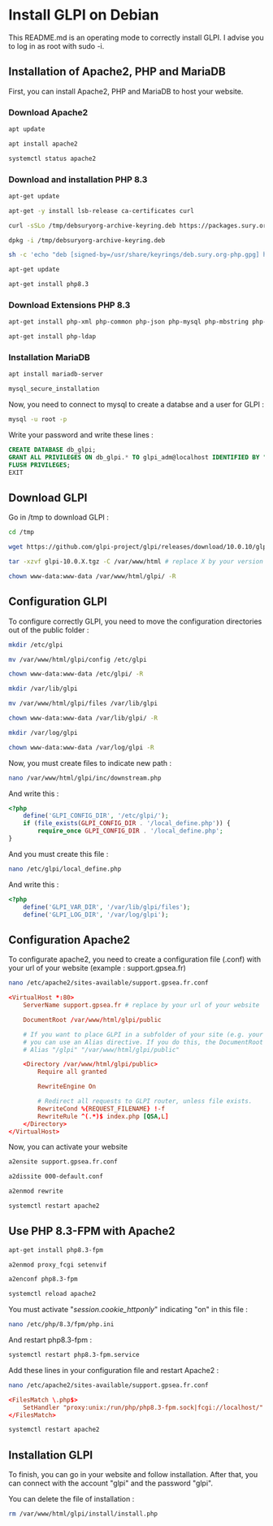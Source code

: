# Install GLPI on Debian

This README.md is an operating mode to correctly install GLPI. I advise you to log in as root with sudo -i.

## Installation of Apache2, PHP and MariaDB

First, you can install Apache2, PHP and MariaDB to host your website.

### Download Apache2

```bash
apt update

apt install apache2

systemctl status apache2
```

### Download and installation PHP 8.3
```bash
apt-get update

apt-get -y install lsb-release ca-certificates curl

curl -sSLo /tmp/debsuryorg-archive-keyring.deb https://packages.sury.org/debsuryorg-archive-keyring.deb

dpkg -i /tmp/debsuryorg-archive-keyring.deb

sh -c 'echo "deb [signed-by=/usr/share/keyrings/deb.sury.org-php.gpg] https://packages.sury.org/php/ $(lsb_release -sc) main" > /etc/apt/sources.list.d/php.list'

apt-get update

apt-get install php8.3
```

### Download Extensions PHP 8.3

```bash
apt-get install php-xml php-common php-json php-mysql php-mbstring php-curl php-gd php-intl php-zip php-bz2 php-imap php-apcu

apt-get install php-ldap
```

### Installation MariaDB

```bash
apt install mariadb-server

mysql_secure_installation
```

Now, you need to connect to mysql to create a databse and a user for GLPI :

```bash
mysql -u root -p
```

Write your password and write these lines :

```sql
CREATE DATABASE db_glpi;
GRANT ALL PRIVILEGES ON db_glpi.* TO glpi_adm@localhost IDENTIFIED BY "your_password";
FLUSH PRIVILEGES;
EXIT
```

## Download GLPI

Go in /tmp to download GLPI :

```bash
cd /tmp

wget https://github.com/glpi-project/glpi/releases/download/10.0.10/glpi-10.0.10.tgz

tar -xzvf glpi-10.0.X.tgz -C /var/www/html # replace X by your version

chown www-data:www-data /var/www/html/glpi/ -R
```

## Configuration GLPI

To configure correctly GLPI, you need to move the configuration directories out of the public folder :

```bash
mkdir /etc/glpi

mv /var/www/html/glpi/config /etc/glpi

chown www-data:www-data /etc/glpi/ -R

mkdir /var/lib/glpi

mv /var/www/html/glpi/files /var/lib/glpi

chown www-data:www-data /var/lib/glpi/ -R

mkdir /var/log/glpi

chown www-data:www-data /var/log/glpi -R
```

Now, you must create files to indicate new path :

```bash
nano /var/www/html/glpi/inc/downstream.php
```

And write this :

```php
<?php
    define('GLPI_CONFIG_DIR', '/etc/glpi/');
    if (file_exists(GLPI_CONFIG_DIR . '/local_define.php')) {
        require_once GLPI_CONFIG_DIR . '/local_define.php';
}
```

And you must create this file :

```bash
nano /etc/glpi/local_define.php
```

And write this :

```php
<?php
    define('GLPI_VAR_DIR', '/var/lib/glpi/files');
    define('GLPI_LOG_DIR', '/var/log/glpi');
```

## Configuration Apache2

To configurate apache2, you need to create a configuration file (.conf) with your url of your website (example : support.gpsea.fr)

```bash
nano /etc/apache2/sites-available/support.gpsea.fr.conf
```
```conf
<VirtualHost *:80>
    ServerName support.gpsea.fr # replace by your url of your website

    DocumentRoot /var/www/html/glpi/public

    # If you want to place GLPI in a subfolder of your site (e.g. your virtual host is serving multiple applications),
    # you can use an Alias directive. If you do this, the DocumentRoot directive MUST NOT target the GLPI directory itself.
    # Alias "/glpi" "/var/www/html/glpi/public"

    <Directory /var/www/html/glpi/public>
        Require all granted

        RewriteEngine On

        # Redirect all requests to GLPI router, unless file exists.
        RewriteCond %{REQUEST_FILENAME} !-f
        RewriteRule ^(.*)$ index.php [QSA,L]
    </Directory>
</VirtualHost>
```

Now, you can activate your website

```bash
a2ensite support.gpsea.fr.conf

a2dissite 000-default.conf

a2enmod rewrite

systemctl restart apache2
```

## Use PHP 8.3-FPM with Apache2

```bash
apt-get install php8.3-fpm

a2enmod proxy_fcgi setenvif

a2enconf php8.3-fpm

systemctl reload apache2
```

You must activate "*session.cookie_httponly*" indicating "on" in this file : 

```bash
nano /etc/php/8.3/fpm/php.ini
```

And restart php8.3-fpm :

```bash
systemctl restart php8.3-fpm.service
```

Add these lines in your configuration file and restart Apache2 :

```bash
nano /etc/apache2/sites-available/support.gpsea.fr.conf
```
```conf
<FilesMatch \.php$>
    SetHandler "proxy:unix:/run/php/php8.3-fpm.sock|fcgi://localhost/"
</FilesMatch>
```
```bash
systemctl restart apache2
```

## Installation GLPI

To finish, you can go in your website and follow installation. After that, you can connect with the account "glpi" and the password "glpi".

You can delete the file of installation :

```bash
rm /var/www/html/glpi/install/install.php
```
